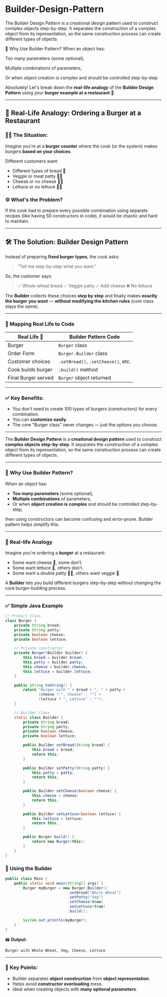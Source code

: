 # Builder-Design-Pattern

The Builder Design Pattern is a creational design pattern used to construct complex objects step-by-step. It separates the construction of a complex object from its representation, so the same construction process can create different types of objects.

🔧 Why Use Builder Pattern?
When an object has:

Too many parameters (some optional),

Multiple combinations of parameters,

Or when object creation is complex and should be controlled step-by-step

Absolutely! Let's break down the **real-life analogy** of the **Builder Design Pattern** using your **burger example at a restaurant** 🍔:

---

## 🧱 Real-Life Analogy: Ordering a Burger at a Restaurant

### 🧑‍🍳 The Situation:

Imagine you're at a **burger counter** where the cook (or the system) makes burgers **based on your choices**.

Different customers want:

* Different types of bread 🍞
* Veggie or meat patty 🥕🍖
* Cheese or no cheese 🧀❌
* Lettuce or no lettuce 🥬❌

### ⚙️ What's the Problem?

If the cook had to prepare every possible combination using separate recipes (like having 50 constructors in code), it would be chaotic and hard to maintain.

---

## 🛠️ The Solution: Builder Design Pattern

Instead of preparing **fixed burger types**, the cook asks:

> "Tell me step-by-step what you want."

So, the customer says:

> ✅ Whole wheat bread
> ✅ Veggie patty
> ✅ Add cheese
> ❌ No lettuce

The **Builder** collects these choices **step by step** and finally makes **exactly the burger you want** — **without modifying the kitchen rules** (core class stays the same).

---

### 🧱 Mapping Real Life to Code

| Real Life 🍔        | Builder Pattern Code                |
| ------------------- | ----------------------------------- |
| Burger              | `Burger` class                      |
| Order Form          | `Burger.Builder` class              |
| Customer choices    | `.setBread()`, `.setCheese()`, etc. |
| Cook builds burger  | `.build()` method                   |
| Final Burger served | `Burger` object returned            |

---

### ✅ Key Benefits:

* You don't need to create 100 types of burgers (constructors) for every combination.
* You can **customize easily**.
* The core "Burger class" never changes — just the options you choose.

---
The **Builder Design Pattern** is a **creational design pattern** used to construct **complex objects step-by-step**. It separates the construction of a complex object from its representation, so the same construction process can create different types of objects.

---

### 🔧 **Why Use Builder Pattern?**

When an object has:

* **Too many parameters** (some optional),
* **Multiple combinations** of parameters,
* Or when **object creation is complex** and should be controlled step-by-step,

then using constructors can become confusing and error-prone. Builder pattern helps simplify this.

---

### 🧱 **Real-life Analogy**

Imagine you're ordering a **burger** at a restaurant:

* Some want cheese 🧀, some don’t.
* Some want lettuce 🥬, others don’t.
* Some want a double patty 🍔🍔, others want veggie 🥕.

A **Builder** lets you build different burgers step-by-step without changing the core burger-building process.

---

### ✅ **Simple Java Example**

```java
// Product Class
class Burger {
    private String bread;
    private String patty;
    private boolean cheese;
    private boolean lettuce;

    // Private constructor
    private Burger(Builder builder) {
        this.bread = builder.bread;
        this.patty = builder.patty;
        this.cheese = builder.cheese;
        this.lettuce = builder.lettuce;
    }

    public String toString() {
        return "Burger with " + bread + ", " + patty + 
               (cheese ? ", Cheese" : "") + 
               (lettuce ? ", Lettuce" : "");
    }

    // Builder Class
    static class Builder {
        private String bread;
        private String patty;
        private boolean cheese;
        private boolean lettuce;

        public Builder setBread(String bread) {
            this.bread = bread;
            return this;
        }

        public Builder setPatty(String patty) {
            this.patty = patty;
            return this;
        }

        public Builder setCheese(boolean cheese) {
            this.cheese = cheese;
            return this;
        }

        public Builder setLettuce(boolean lettuce) {
            this.lettuce = lettuce;
            return this;
        }

        public Burger build() {
            return new Burger(this);
        }
    }
}
```

### 🧪 **Using the Builder**

```java
public class Main {
    public static void main(String[] args) {
        Burger myBurger = new Burger.Builder()
                            .setBread("Whole Wheat")
                            .setPatty("Veg")
                            .setCheese(true)
                            .setLettuce(true)
                            .build();

        System.out.println(myBurger);
    }
}
```

🖨️ **Output:**

```
Burger with Whole Wheat, Veg, Cheese, Lettuce
```

---

### 📌 Key Points:

* Builder separates **object construction** from **object representation**.
* Helps avoid **constructor overloading** mess.
* Ideal when creating objects with **many optional parameters**.

